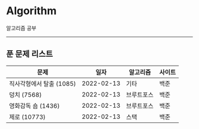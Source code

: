 # Algorithm



알고리즘 공부

___



## 푼 문제 리스트

| 문제 | 일자 | 알고리즘 | 사이트 |
| ---- | ---- | -------- | ------ |
|직사각형에서 탈출 (1085) |2022-02-13 |기타 |백준 |
|덩치 (7568) |2022-02-13 |브루트포스 |백준 |
|영화감독 숌 (1436) |2022-02-13 |브루트포스 |백준 |
|제로 (10773) |2022-02-13 |스택 |백준 |